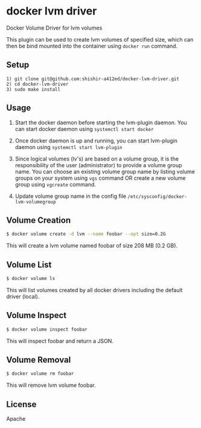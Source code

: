 # docker lvm driver
Docker Volume Driver for lvm volumes

This plugin can be used to create lvm volumes of specified size, which can 
then be bind mounted into the container using `docker run` command.

## Setup

	1) git clone git@github.com:shishir-a412ed/docker-lvm-driver.git
	2) cd docker-lvm-driver
	3) sudo make install

## Usage

1) Start the docker daemon before starting the lvm-plugin daemon.
   You can start docker daemon using `systemctl start docker`

2) Once docker daemon is up and running, you can start lvm-plugin daemon
   using `systemctl start lvm-plugin`

3) Since logical volumes (lv's) are based on a volume group, it is the 
   responsibility of the user (administrator) to provide a volume group name.
   You can choose an existing volume group name by listing volume groups on 
   your system using `vgs` command OR create a new volume group using 
   `vgcreate` command.

4) Update volume group name in the config file `/etc/sysconfig/docker-lvm-volumegroup`

## Volume Creation

``` bash
$ docker volume create -d lvm --name foobar --opt size=0.2G
```
This will create a lvm volume named foobar of size 208 MB (0.2 GB).

## Volume List

``` bash
$ docker volume ls
```
This will list volumes created by all docker drivers including the default driver (local).

## Volume Inspect

``` bash
$ docker volume inspect foobar
```
This will inspect foobar and return a JSON.

## Volume Removal
```bash
$ docker volume rm foobar
```
This will remove lvm volume foobar.

## License
Apache





